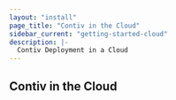 ```yaml
---
layout: "install"
page_title: "Contiv in the Cloud"
sidebar_current: "getting-started-cloud"
description: |-
  Contiv Deployment in a Cloud
---
```


## Contiv in the Cloud
